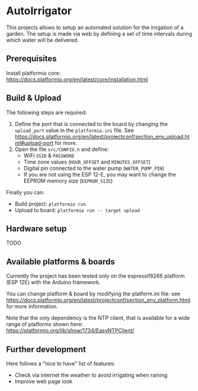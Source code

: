# AutoIrrigator
This projects allows to setup an automated solution for the irrigation of a garden.
The setup is made via web by defining a set of time intervals during which water will be delivered.

## Prerequisites
Install platformio core:
https://docs.platformio.org/en/latest/core/installation.html

## Build & Upload
The following steps are required:
1. Define the port that is connected to the board by changing the `upload_port` value in the `platformio.ini` file.
See https://docs.platformio.org/en/latest/projectconf/section_env_upload.html#upload-port for more.
2. Open the file `src/CONFIG.h` and define:
    - WiFi `SSID` & `PASSWORD`
    - Time zone values (`HOUR_OFFSET` and `MINUTES_OFFSET`)
    - Digital pin connected to the water pump (`WATER_PUMP_PIN`)
    - If you are not using the ESP 12-E, you may want to change the EEPROM memory size (`EEPROM_SIZE`)

Finally you can:
- Build project: `platformio run`
- Upload to board: `platformio run -- target upload`

## Hardware setup
TODO

## Available platforms & boards
Currently the project has been tested only on the espressif8266 platform (ESP 12E) with the Arduino framework.

You can change platform & board by modifying the platform.ini file: see https://docs.platformio.org/en/latest/projectconf/section_env_platform.html for more information.

Note that the only dependency is the NTP client, that is available for a wide range of platforms shown here:
https://platformio.org/lib/show/1734/EasyNTPClient/ 

## Further development
Here follows a "nice to have" list of features:
- Check via internet the weather to avoid irrigating when raining
- Improve web page look
